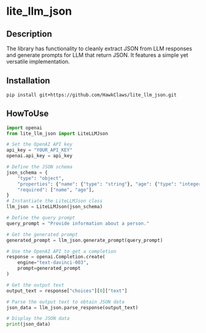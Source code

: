 # lite_llm_json

## Description

The library has functionality to cleanly extract JSON from LLM responses and generate prompts for LLM that return JSON. It features a simple yet versatile implementation.

## Installation

`pip install git+https://github.com/HawkClaws/lite_llm_json.git`

## HowToUse

```python
import openai
from lite_llm_json import LiteLLMJson

# Set the OpenAI API key
api_key = "YOUR_API_KEY"
openai.api_key = api_key

# Define the JSON schema
json_schema = {
    "type": "object",
    "properties": {"name": {"type": "string"}, "age": {"type": "integer"}},
    "required": ["name", "age"],
}
# Instantiate the LiteLLMJson class
llm_json = LiteLLMJson(json_schema)

# Define the query prompt
query_prompt = "Provide information about a person."

# Get the generated prompt
generated_prompt = llm_json.generate_prompt(query_prompt)

# Use the OpenAI API to get a completion
response = openai.Completion.create(
    engine="text-davinci-003",
    prompt=generated_prompt
)

# Get the output text
output_text = response["choices"][0]["text"]

# Parse the output text to obtain JSON data
json_data = llm_json.parse_response(output_text)

# Display the JSON data
print(json_data)


```